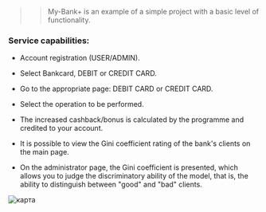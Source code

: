 >> My-Bank+ is an example of a simple project with a basic level of functionality.



### Service capabilities:

* Account registration (USER/ADMIN).

* Select Bankcard, DEBIT or CREDIT CARD.

* Go to the appropriate page: DEBIT CARD or CREDIT CARD.

* Select the operation to be performed.

* The increased cashback/bonus is calculated by the programme and credited to your account.

* It is possible to view the Gini coefficient rating of the bank's clients on the main page.

* On the administrator page, the Gini coefficient is presented, which allows you to judge the discriminatory ability of the model, that is, the ability to distinguish between "good" and "bad" clients. 

![карта](https://github.com/am9999072080/My-Bank/assets/127240321/fec82254-2f19-4771-9497-4a075612cd0f)
